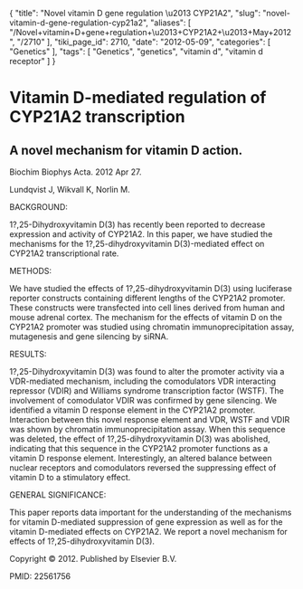 {
    "title": "Novel vitamin D gene regulation \u2013 CYP21A2",
    "slug": "novel-vitamin-d-gene-regulation-cyp21a2",
    "aliases": [
        "/Novel+vitamin+D+gene+regulation+\u2013+CYP21A2+\u2013+May+2012",
        "/2710"
    ],
    "tiki_page_id": 2710,
    "date": "2012-05-09",
    "categories": [
        "Genetics"
    ],
    "tags": [
        "Genetics",
        "genetics",
        "vitamin d",
        "vitamin d receptor"
    ]
}


# Vitamin D-mediated regulation of CYP21A2 transcription

## A novel mechanism for vitamin D action.

Biochim Biophys Acta. 2012 Apr 27. 

Lundqvist J, Wikvall K, Norlin M.

BACKGROUND:

1?,25-Dihydroxyvitamin D(3) has recently been reported to decrease expression and activity of CYP21A2. In this paper, we have studied the mechanisms for the 1?,25-dihydroxyvitamin D(3)-mediated effect on CYP21A2 transcriptional rate.

METHODS:

We have studied the effects of 1?,25-dihydroxyvitamin D(3) using luciferase reporter constructs containing different lengths of the CYP21A2 promoter. These constructs were transfected into cell lines derived from human and mouse adrenal cortex. The mechanism for the effects of vitamin D on the CYP21A2 promoter was studied using chromatin immunoprecipitation assay, mutagenesis and gene silencing by siRNA.

RESULTS:

1?,25-Dihydroxyvitamin D(3) was found to alter the promoter activity via a VDR-mediated mechanism, including the comodulators VDR interacting repressor (VDIR) and Williams syndrome transcription factor (WSTF). The involvement of comodulator VDIR was confirmed by gene silencing. We identified a vitamin D response element in the CYP21A2 promoter. Interaction between this novel response element and VDR, WSTF and VDIR was shown by chromatin immunoprecipitation assay. When this sequence was deleted, the effect of 1?,25-dihydroxyvitamin D(3) was abolished, indicating that this sequence in the CYP21A2 promoter functions as a vitamin D response element. Interestingly, an altered balance between nuclear receptors and comodulators reversed the suppressing effect of vitamin D to a stimulatory effect.

GENERAL SIGNIFICANCE:

This paper reports data important for the understanding of the mechanisms for vitamin D-mediated suppression of gene expression as well as for the vitamin D-mediated effects on CYP21A2. We report a novel mechanism for effects of 1?,25-dihydroxyvitamin D(3).

Copyright © 2012. Published by Elsevier B.V.

PMID: 22561756